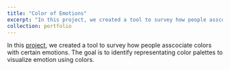 ```yaml
---
title: "Color of Emotions"
excerpt: "In this project, we created a tool to survey how people asscociate colors with certain emotions. The goal is to identify  representating color palettes to visualize emotion using colors<br/><img src='/images/500x300.png'>"
collection: portfolio
---
```


In this [project](colorofemotions.cs.umass.edu), we created a tool to survey how people asscociate colors with certain emotions. The goal is to identify  representating color palettes to visualize emotion using colors.
